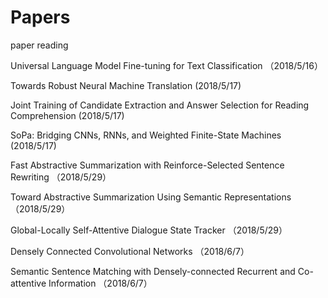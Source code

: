 # Papers
paper reading

Universal Language Model Fine-tuning for Text Classification （2018/5/16）

Towards Robust Neural Machine Translation (2018/5/17)

Joint Training of Candidate Extraction and Answer Selection for Reading Comprehension (2018/5/17)

SoPa: Bridging CNNs, RNNs, and Weighted Finite-State Machines (2018/5/17)

Fast Abstractive Summarization with Reinforce-Selected Sentence Rewriting （2018/5/29）

Toward Abstractive Summarization Using Semantic Representations （2018/5/29）

Global-Locally Self-Attentive Dialogue State Tracker （2018/5/29）

Densely Connected Convolutional Networks （2018/6/7）

Semantic Sentence Matching with Densely-connected Recurrent and Co-attentive Information （2018/6/7）
